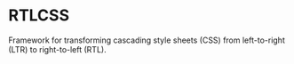RTLCSS
======

Framework for transforming cascading style sheets (CSS) from left-to-right (LTR) to right-to-left (RTL).
